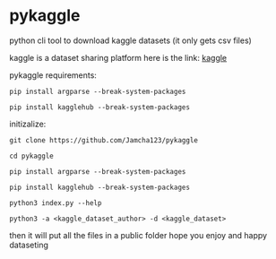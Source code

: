 # pykaggle
python cli tool to download kaggle datasets (it only gets csv files)

kaggle is a dataset sharing platform here is the link: [kaggle](https://www.kaggle.com)

pykaggle requirements:

    pip install argparse --break-system-packages

    pip install kagglehub --break-system-packages

initizalize: 

    git clone https://github.com/Jamcha123/pykaggle
    
    cd pykaggle

    pip install argparse --break-system-packages

    pip install kagglehub --break-system-packages

    python3 index.py --help

    python3 -a <kaggle_dataset_author> -d <kaggle_dataset>

then it will put all the files in a public folder
hope you enjoy and happy dataseting